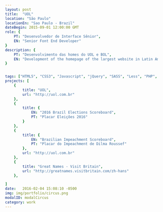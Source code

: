 ```yaml
---
layout: post
title:  "UOL"
location: "São Paulo"
locationEn: "Sao Paulo - Brazil"
dateBegin: 2015-09-01 12:00:00 GMT
role: {
	PT: "Desenvolvedor de Interface Sênior",
	EN: "Senior Font End Developer"
}
description: {
	PT: "Desenvolvimento das homes do UOL e BOL",
	EN: "Development of the homepage of the largest website in Latin America"
}


tags: ["HTML5", "CSS3", "Javascript", "jQuery", "SASS", "Less", "PHP", "Node JS", "Grunt", "Compass", "BEM Notation"]
projects: [
	{
		title: "UOL",
		url: "http://uol.com.br"
	},
	{
		title: {
			EN: "2016 Brazil Elections Scoreboard",
			PT: "Placar Eleições 2016"
		}
	},
	{
		title: {
			EN: "Brazilian Impeachment Scoreboard",
			PT: "Placar do Impeachment de Dilma Roussef"
		},
		url: "http://uol.com.br"
	},
	{
		title: "Great Names - Visit Britain",
		url: "http://greatnames.visitbritain.com/zh-hans"
	},

]
date:   2016-02-04 15:08:10 -0500
img: img/portfolio/circus.png
modalID: modalCircus
category: work
---
```

